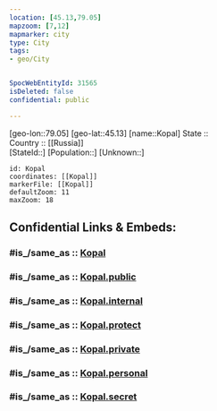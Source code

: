```yaml
---
location: [45.13,79.05] 
mapzoom: [7,12] 
mapmarker: city 
type: City
tags:
- geo/City


SpocWebEntityId: 31565
isDeleted: false
confidential: public

---
```

[geo-lon::79.05] 
[geo-lat::45.13] 
[name::Kopal] 
State ::  
Country :: [[Russia]]  
[StateId::] 
[Population::] 
[Unknown::] 


```leaflet
id: Kopal
coordinates: [[Kopal]] 
markerFile: [[Kopal]] 
defaultZoom: 11 
maxZoom: 18
```


## Confidential Links & Embeds: 

### #is_/same_as :: [Kopal](/_Standards/Earth/Continent/Asia/Asia~Central/Kazakhstan/Counties/Almaty/City/Kopal.md) 

### #is_/same_as :: [Kopal.public](/_public/Earth/Continent/Asia/Asia~Central/Kazakhstan/Counties/Almaty/City/Kopal.public.md) 

### #is_/same_as :: [Kopal.internal](/_internal/Earth/Continent/Asia/Asia~Central/Kazakhstan/Counties/Almaty/City/Kopal.internal.md) 

### #is_/same_as :: [Kopal.protect](/_protect/Earth/Continent/Asia/Asia~Central/Kazakhstan/Counties/Almaty/City/Kopal.protect.md) 

### #is_/same_as :: [Kopal.private](/_private/Earth/Continent/Asia/Asia~Central/Kazakhstan/Counties/Almaty/City/Kopal.private.md) 

### #is_/same_as :: [Kopal.personal](/_personal/Earth/Continent/Asia/Asia~Central/Kazakhstan/Counties/Almaty/City/Kopal.personal.md) 

### #is_/same_as :: [Kopal.secret](/_secret/Earth/Continent/Asia/Asia~Central/Kazakhstan/Counties/Almaty/City/Kopal.secret.md)

